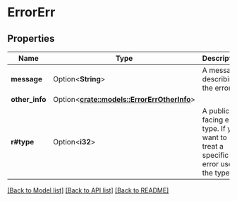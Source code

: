 # ErrorErr

## Properties

Name | Type | Description | Notes
------------ | ------------- | ------------- | -------------
**message** | Option<**String**> | A message describing the error | [optional]
**other_info** | Option<[**crate::models::ErrorErrOtherInfo**](Error_Err_other_info.md)> |  | [optional]
**r#type** | Option<**i32**> | A public facing error type. If you want to treat a specific error use the type. | [optional]

[[Back to Model list]](../README.md#documentation-for-models) [[Back to API list]](../README.md#documentation-for-api-endpoints) [[Back to README]](../README.md)


